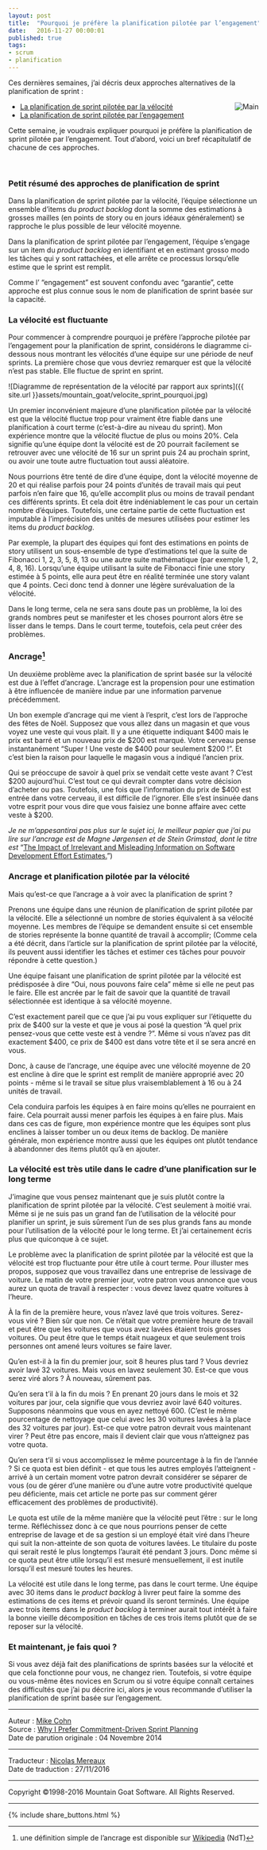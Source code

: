 ```yaml
---
layout: post
title:  "Pourquoi je préfère la planification pilotée par l’engagement"
date:   2016-11-27 00:00:01
published: true
tags: 
- scrum
- planification
---
```


Ces dernières semaines, j’ai décris deux approches alternatives de la planification de sprint :

<div align="right" style="float:right; padding-left:30px" >
  <img title="Main" src="{{ site.url }}assets/mountain_goat/boxer-tattoos.jpg" />
</div>

* [La planification de sprint pilotée par la vélocité](http://www.les-traducteurs-agiles.org/scrum/planification/2016/10/25/planification-sprint-pilotee-par-la-velocite.html)
* [La planification de sprint pilotée par l’engagement](http://www.les-traducteurs-agiles.org/scrum/planification/2016/11/09/planification-sprint-pilotee-par-l-engagement.html)

Cette semaine, je voudrais expliquer pourquoi je préfère la planification de sprint pilotée par l’engagement. Tout d’abord, voici un bref récapitulatif de chacune de ces approches.

&nbsp;

### Petit résumé des approches de planification de sprint

Dans la planification de sprint pilotée par la vélocité, l’équipe sélectionne un ensemble d’items du _product backlog_ dont la somme des estimations à grosses mailles (en points de story ou en jours idéaux généralement) se rapproche le plus possible de leur vélocité moyenne.

Dans la planification de sprint pilotée par l’engagement, l’équipe s’engage sur un item du _product backlog_ en identifiant et en estimant grosso modo les tâches qui y sont rattachées, et elle arrête ce processus lorsqu’elle estime que le sprint est remplit.

Comme l’ “engagement” est souvent confondu avec “garantie”, cette approche est plus connue sous le nom de planification de sprint basée sur la capacité.

### La vélocité est fluctuante

Pour commencer à comprendre pourquoi je préfère l’approche pilotée par l’engagement pour la planification de sprint, considérons le diagramme ci-dessous nous montrant les vélocités d’une équipe sur une période de neuf sprints. La première chose que vous devriez remarquer est que la vélocité n’est pas stable. Elle fluctue de sprint en sprint.

![Diagramme de représentation de la vélocité par rapport aux sprints]({{ site.url }}assets/mountain_goat/velocite_sprint_pourquoi.jpg)

Un premier inconvénient majeure d’une planification pilotée par la vélocité est que la vélocité fluctue trop pour vraiment être fiable dans une planification à court terme (c’est-à-dire au niveau du sprint). Mon expérience montre que la vélocité fluctue de plus ou moins 20%. Cela signifie qu’une équipe dont la vélocité est de 20 pourrait facilement se retrouver avec une vélocité de 16 sur un sprint puis 24 au prochain sprint, ou avoir une toute autre fluctuation tout aussi aléatoire.

Nous pourrions être tenté de dire d’une équipe, dont la vélocité moyenne de 20 et qui réalise parfois pour 24 points d’unités de travail mais qui peut parfois n’en faire que 16,  qu’elle accomplit plus ou moins de travail pendant ces différents sprints. Et cela doit être indéniablement le cas pour un certain nombre d’équipes. Toutefois, une certaine partie de cette fluctuation est imputable à l’imprécision des unités de mesures utilisées pour estimer les items du _product backlog_.

Par exemple, la plupart des équipes qui font des estimations en points de story utilisent un sous-ensemble de type d’estimations tel que la suite de Fibonacci 1, 2, 3, 5, 8, 13 ou une autre suite mathématique (par exemple 1, 2, 4, 8, 16). Lorsqu’une équipe utilisant la suite de Fibonacci finie une story estimée à 5 points, elle aura peut être en réalité terminée une story valant que 4 points. Ceci donc tend à donner une légère surévaluation de la vélocité.

Dans le long terme, cela ne sera sans doute pas un problème, la loi des grands nombres peut se manifester et les choses pourront alors être se lisser dans le temps. Dans le court terme, toutefois, cela peut créer des problèmes.

### Ancrage[^1]

Un deuxième problème avec la planification de sprint basée sur la vélocité est due à l’effet d’ancrage. L’ancrage est la propension pour une estimation à être influencée de manière indue par une information parvenue précédemment.

Un bon exemple d’ancrage qui me vient à l’esprit, c’est lors de l’approche des fêtes de Noël. Supposez que vous allez dans un magasin et que vous voyez une veste qui vous plait. Il y a une étiquette indiquant $400 mais le prix est barré et un nouveau prix de $200 est marqué. Votre cerveau pense instantanément “Super ! Une veste de $400 pour seulement $200 !”. Et c’est bien la raison pour laquelle le magasin vous a indiqué l’ancien prix.

Qui se préoccupe de savoir à quel prix se vendait cette veste avant ? C’est $200 aujourd’hui. C’est tout ce qui devrait compter dans votre décision d’acheter ou pas. Toutefois, une fois que l’information du prix de $400 est entrée dans votre cerveau, il est difficile de l’ignorer. Elle s’est insinuée dans votre esprit pour vous dire que vous faisiez une bonne affaire avec cette veste à $200.

_Je ne m’appesantirai pas plus sur le sujet ici, le meilleur papier que j’ai pu lire sur l’ancrage est de Magne Jørgensen et de Stein Grimstad, dont le titre est_ “[The Impact of Irrelevant and Misleading Information on Software Development Effort Estimates.](https://www.simula.no/research/se/publications/Simula.SE.299/simula_pdf_file/)”)

### Ancrage et planification pilotée par la vélocité

Mais qu’est-ce que l’ancrage a à voir avec la planification de sprint ?

Prenons une équipe dans une réunion de planification de sprint pilotée par la vélocité. Elle a sélectionné un nombre de stories équivalent à sa vélocité moyenne. Les membres de l’équipe se demandent ensuite si cet ensemble de stories représente la bonne quantité de travail à accomplir; (Comme cela a été décrit, dans l’article sur la planification de sprint pilotée par la vélocité, ils peuvent aussi identifier les tâches et estimer ces tâches pour pouvoir répondre à cette question.)

Une équipe faisant une planification de sprint pilotée par la vélocité est prédisposée à dire “Oui, nous pouvons faire cela” même si elle ne peut pas le faire. Elle est ancrée par le fait de savoir que la quantité de travail sélectionnée est identique à sa vélocité moyenne.

C’est exactement pareil que ce que j’ai pu vous expliquer sur l’étiquette du prix de $400 sur la veste et que je vous ai posé la question “À quel prix pensez-vous que cette veste est à vendre ?”. Même si vous n’avez pas dit exactement $400, ce prix de $400 est dans votre tête et il se sera ancré en vous.

Donc, à cause de l’ancrage, une équipe avec une vélocité moyenne de 20 est encline à dire que le sprint est remplit de manière approprié avec 20 points - même si le travail se situe plus vraisemblablement à 16 ou à 24 unités de travail.

Cela conduira parfois les équipes à en faire moins qu’elles ne pourraient en faire. Cela pourrait aussi mener parfois les équipes à en faire plus. Mais dans ces cas de figure, mon expérience montre que les équipes sont plus enclines à laisser tomber un ou deux items de backlog. De manière générale, mon expérience montre aussi que les équipes ont plutôt tendance à abandonner des items plutôt qu’à en ajouter.

### La vélocité est très utile dans le cadre d’une planification sur le long terme

J’imagine que vous pensez maintenant que je suis plutôt contre la planification de sprint pilotée par la vélocité. C’est seulement à moitié vrai. Même si je ne suis pas un grand fan de l’utilisation de la vélocité pour planifier un sprint, je suis sûrement l’un de ses plus grands fans au monde pour l’utilisation de la vélocité pour le long terme. Et j’ai certainement écris plus que quiconque à ce sujet.

Le problème avec la planification de sprint pilotée par la vélocité est que la vélocité est trop fluctuante pour être utile à court terme. Pour illuster mes propos, supposez que vous travaillez dans une entreprise de lessivage de voiture. Le matin de votre premier jour, votre patron vous annonce que vous aurez un quota de travail à respecter : vous devez lavez quatre voitures à l’heure.

À la fin de la première heure, vous n’avez lavé que trois voitures. Serez-vous viré ? Bien sûr que non. Ce n’était que votre première heure de travail et peut être que les voitures que vous avez lavées étaient trois grosses voitures. Ou peut être que le temps était nuageux et que seulement trois personnes ont amené leurs voitures se faire laver.

Qu’en est-il à la fin du premier jour, soit 8 heures plus tard ? Vous devriez avoir lavé 32 voitures. Mais vous en lavez seulement 30. Est-ce que vous serez viré alors ? À nouveau, sûrement pas.

Qu’en sera t’il à la fin du mois ? En prenant 20 jours dans le mois et 32 voitures par jour, cela signifie que vous devriez avoir lavé 640 voitures. Supposons néanmoins que vous en ayez nettoyé 600. (C’est le même pourcentage de nettoyage que celui avec les 30 voitures lavées à la place des 32 voitures par jour). Est-ce que votre patron devrait vous maintenant virer ? Peut être pas encore, mais il devient clair que vous n’atteignez pas votre quota.

Qu’en sera t’il si vous accomplissez le même pourcentage à la fin de l’année ? Si ce quota est bien définit - et que tous les autres employés l’atteignent -  arrivé à un certain moment votre patron devrait considérer se séparer de vous (ou de gérer d’une manière ou d’une autre votre productivité quelque peu déficiente, mais cet article ne porte pas sur comment gérer efficacement des problèmes de productivité).  

Le quota est utile de la même manière que la vélocité peut l’être : sur le long terme. Réfléchissez donc à ce que nous pourrions penser de cette entreprise de lavage et de sa gestion si un employé était viré dans l’heure qui suit la non-atteinte de son quota de voitures lavées. Le titulaire du poste qui serait resté le plus longtemps l’aurait été pendant 3 jours. Donc même si ce quota peut être utile lorsqu’il est mesuré mensuellement, il est inutile lorsqu’il est mesuré toutes les heures.

La vélocité est utile dans le long terme, pas dans le court terme. Une équipe avec 30 items dans le _product backlog_ à livrer peut faire la somme des estimations de ces items et prévoir quand ils seront terminés. Une équipe avec trois items dans le _product backlog_ à terminer aurait tout intérêt à faire la bonne vieille décomposition en tâches de ces trois items plutôt que de se reposer sur la vélocité.

### Et maintenant, je fais quoi ?

Si vous avez déjà fait des planifications de sprints basées sur la vélocité et que cela fonctionne pour vous, ne changez rien. Toutefois, si votre équipe ou vous-même êtes novices en Scrum ou si votre équipe connaît certaines des difficultés que j’ai pu décrire ici, alors je vous recommande d’utiliser la planification de sprint basée sur l’engagement.

[^1]: une définition simple de l’ancrage est disponible sur [Wikipedia](https://fr.wikipedia.org/wiki/Ancrage_(psychologie)) (NdT)

---  
Auteur : [Mike Cohn](https://www.mountaingoatsoftware.com/company/about-mike-cohn)  
Source : [Why I Prefer Commitment-Driven Sprint Planning](https://www.mountaingoatsoftware.com/blog/why-i-prefer-commitment-driven-sprint-planning)  
Date de parution originale : 04 Novembre 2014  

---
Traducteur : [Nicolas Mereaux](http://www.les-traducteurs-agiles.org/traducteurs/)  
Date de traduction : 27/11/2016

---

Copyright ©1998-2016 Mountain Goat Software. All Rights Reserved.

---

{% include share_buttons.html %}
